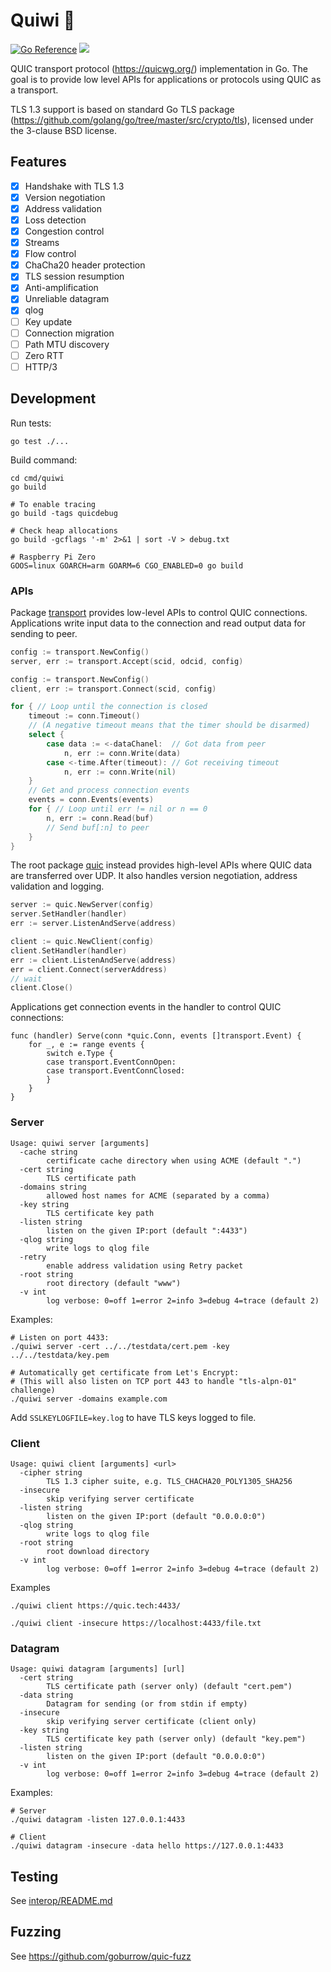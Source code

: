 # Quiwi 🥝
[![Go Reference](https://pkg.go.dev/badge/github.com/goburrow/quic.svg)](https://pkg.go.dev/github.com/goburrow/quic)
![](https://github.com/goburrow/quic/workflows/Go/badge.svg)

QUIC transport protocol (https://quicwg.org/) implementation in Go.
The goal is to provide low level APIs for applications or protocols using QUIC as a transport. 

TLS 1.3 support is based on standard Go TLS package (https://github.com/golang/go/tree/master/src/crypto/tls),
licensed under the 3-clause BSD license.

## Features

- [X] Handshake with TLS 1.3
- [X] Version negotiation
- [X] Address validation
- [X] Loss detection
- [X] Congestion control
- [X] Streams
- [X] Flow control
- [X] ChaCha20 header protection
- [X] TLS session resumption
- [X] Anti-amplification
- [X] Unreliable datagram
- [X] qlog
- [ ] Key update
- [ ] Connection migration
- [ ] Path MTU discovery
- [ ] Zero RTT
- [ ] HTTP/3

## Development

Run tests:
```
go test ./...
```

Build command:
```
cd cmd/quiwi
go build

# To enable tracing
go build -tags quicdebug

# Check heap allocations
go build -gcflags '-m' 2>&1 | sort -V > debug.txt

# Raspberry Pi Zero
GOOS=linux GOARCH=arm GOARM=6 CGO_ENABLED=0 go build
```

### APIs

Package [transport](https://pkg.go.dev/github.com/goburrow/quic@main/transport) provides
low-level APIs to control QUIC connections.
Applications write input data to the connection and read output data for sending to peer.

```go
config := transport.NewConfig()
server, err := transport.Accept(scid, odcid, config)
```
```go
config := transport.NewConfig()
client, err := transport.Connect(scid, config)
```
```go
for { // Loop until the connection is closed
	timeout := conn.Timeout()
	// (A negative timeout means that the timer should be disarmed)
	select {
		case data := <-dataChanel:  // Got data from peer
			n, err := conn.Write(data)
		case <-time.After(timeout): // Got receiving timeout
			n, err := conn.Write(nil)
	}
	// Get and process connection events
	events = conn.Events(events)
	for { // Loop until err != nil or n == 0
		n, err := conn.Read(buf)
		// Send buf[:n] to peer
	}
}
```

The root package [quic](https://pkg.go.dev/github.com/goburrow/quic@main) instead provides
high-level APIs where QUIC data are transferred over UDP.
It also handles version negotiation, address validation and logging.

```go
server := quic.NewServer(config)
server.SetHandler(handler)
err := server.ListenAndServe(address)
```

```go
client := quic.NewClient(config)
client.SetHandler(handler)
err := client.ListenAndServe(address)
err = client.Connect(serverAddress)
// wait
client.Close()
```

Applications get connection events in the handler to control QUIC connections:

```
func (handler) Serve(conn *quic.Conn, events []transport.Event) {
	for _, e := range events {
		switch e.Type {
		case transport.EventConnOpen:
		case transport.EventConnClosed:
		}
	}
}
```

### Server

```
Usage: quiwi server [arguments]
  -cache string
    	certificate cache directory when using ACME (default ".")
  -cert string
    	TLS certificate path
  -domains string
    	allowed host names for ACME (separated by a comma)
  -key string
    	TLS certificate key path
  -listen string
    	listen on the given IP:port (default ":4433")
  -qlog string
    	write logs to qlog file
  -retry
    	enable address validation using Retry packet
  -root string
    	root directory (default "www")
  -v int
    	log verbose: 0=off 1=error 2=info 3=debug 4=trace (default 2)
```

Examples:
```
# Listen on port 4433:
./quiwi server -cert ../../testdata/cert.pem -key ../../testdata/key.pem

# Automatically get certificate from Let's Encrypt:
# (This will also listen on TCP port 443 to handle "tls-alpn-01" challenge)
./quiwi server -domains example.com
```

Add `SSLKEYLOGFILE=key.log` to have TLS keys logged to file.

### Client

```
Usage: quiwi client [arguments] <url>
  -cipher string
    	TLS 1.3 cipher suite, e.g. TLS_CHACHA20_POLY1305_SHA256
  -insecure
    	skip verifying server certificate
  -listen string
    	listen on the given IP:port (default "0.0.0.0:0")
  -qlog string
    	write logs to qlog file
  -root string
    	root download directory
  -v int
    	log verbose: 0=off 1=error 2=info 3=debug 4=trace (default 2)
```

Examples
```
./quiwi client https://quic.tech:4433/

./quiwi client -insecure https://localhost:4433/file.txt
```

### Datagram

```
Usage: quiwi datagram [arguments] [url]
  -cert string
    	TLS certificate path (server only) (default "cert.pem")
  -data string
    	Datagram for sending (or from stdin if empty)
  -insecure
    	skip verifying server certificate (client only)
  -key string
    	TLS certificate key path (server only) (default "key.pem")
  -listen string
    	listen on the given IP:port (default "0.0.0.0:0")
  -v int
    	log verbose: 0=off 1=error 2=info 3=debug 4=trace (default 2)
```

Examples:
```
# Server
./quiwi datagram -listen 127.0.0.1:4433

# Client
./quiwi datagram -insecure -data hello https://127.0.0.1:4433
```

## Testing

See [interop/README.md](interop/README.md)

## Fuzzing

See https://github.com/goburrow/quic-fuzz
